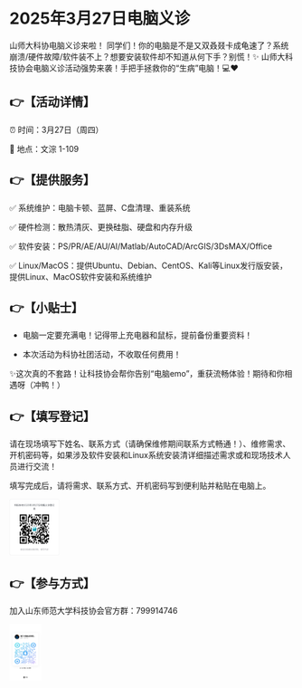 # 2025年3月27日电脑义诊

山师大科协电脑义诊来啦！
同学们！你的电脑是不是又双叒叕卡成龟速了？系统崩溃/硬件故障/软件装不上？想要安装软件却不知道从何下手？别慌！✨
山师大科技协会电脑义诊活动强势来袭！手把手拯救你的“生病”电脑！💻❤️

## 👉【活动详情】

⏰ 时间：3月27日（周四）

📍 地点：文淙 1-109


## 👉【提供服务】

✅ 系统维护：电脑卡顿、蓝屏、C盘清理、重装系统

✅ 硬件检测：散热清灰、更换硅脂、硬盘和内存升级

✅ 软件安装：PS/PR/AE/AU/AI/Matlab/AutoCAD/ArcGIS/3DsMAX/Office

✅ Linux/MacOS：提供Ubuntu、Debian、CentOS、Kali等Linux发行版安装，提供Linux、MacOS软件安装和系统维护


## 👉【小贴士】
- 电脑一定要充满电！记得带上充电器和鼠标，提前备份重要资料！

- 本次活动为科协社团活动，不收取任何费用！

✨这次真的不套路！让科技协会帮你告别“电脑emo”，重获流畅体验！期待和你相遇呀（冲鸭！）

## 👉【填写登记】

请在现场填写下姓名、联系方式（请确保维修期间联系方式畅通！）、维修需求、开机密码等，如果涉及软件安装和Linux系统安装清详细描述需求或和现场技术人员进行交流！

填写完成后，请将需求、联系方式、开机密码写到便利贴并粘贴在电脑上。

<a target="_blank" href="https://f.wps.cn/g/186iZaGg"><img src="../images/activities/20250327dnyz_signup.png" height="100px"></a>

## 👉【参与方式】
加入山东师范大学科技协会官方群：799914746

<a target="_blank" href="https://qm.qq.com/cgi-bin/qm/qr?k=nr1-zhPN5I_bfipzd2LrhbaE0Qvep0Lm&jump_from=webapi&authKey=Y15yWupz7AzJlv7yV+uHXdtq1dc6bGSTQ2rm6PI3i++AILuj99k51oTfKDq2NoEr"><img src="../public/qrcode.jpg" height="100px"></a>